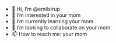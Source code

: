- 👋 Hi, I’m @emilsirup
- 👀 I’m interested in your mom
- 🌱 I’m currently learning your mom
- 💞️ I’m looking to collaborate on your mom
- 📫 How to reach me: your mom
